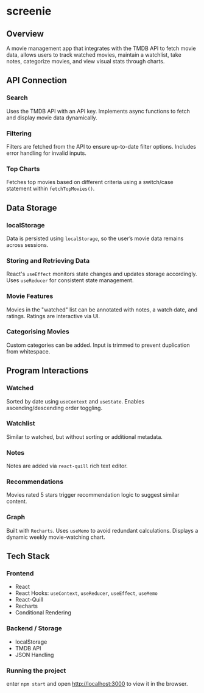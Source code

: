 # screenie

## Overview

A movie management app that integrates with the TMDB API to fetch movie data, allows users to track watched movies, maintain a watchlist, take notes, categorize movies, and view visual stats through charts.
## API Connection

### Search

Uses the TMDB API with an API key. Implements async functions to fetch and display movie data dynamically.

### Filtering

Filters are fetched from the API to ensure up-to-date filter options. Includes error handling for invalid inputs.

### Top Charts

Fetches top movies based on different criteria using a switch/case statement within `fetchTopMovies()`.

## Data Storage

### localStorage

Data is persisted using `localStorage`, so the user’s movie data remains across sessions.

### Storing and Retrieving Data

React's `useEffect` monitors state changes and updates storage accordingly. Uses `useReducer` for consistent state management.

### Movie Features

Movies in the "watched" list can be annotated with notes, a watch date, and ratings. Ratings are interactive via UI.

### Categorising Movies

Custom categories can be added. Input is trimmed to prevent duplication from whitespace.

## Program Interactions

### Watched

Sorted by date using `useContext` and `useState`. Enables ascending/descending order toggling.

### Watchlist

Similar to watched, but without sorting or additional metadata.

### Notes

Notes are added via `react-quill` rich text editor.

### Recommendations

Movies rated 5 stars trigger recommendation logic to suggest similar content.

### Graph

Built with `Recharts`. Uses `useMemo` to avoid redundant calculations. Displays a dynamic weekly movie-watching chart.

## Tech Stack

### Frontend

- React
- React Hooks: `useContext`, `useReducer`, `useEffect`, `useMemo`
- React-Quill
- Recharts
- Conditional Rendering

### Backend / Storage

- localStorage
- TMDB API
- JSON Handling


### Running the project

enter `npm start` and open [http://localhost:3000](http://localhost:3000) to view it in the browser.
